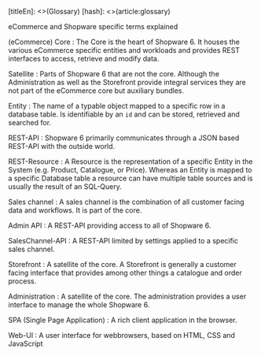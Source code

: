 [titleEn]: <>(Glossary)
[hash]: <>(article:glossary)

eCommerce and Shopware specific terms explained
 
(eCommerce) Core
 : The Core is the heart of Shopware 6. It houses the various eCommerce specific entities and workloads and provides REST interfaces to access, retrieve and modify data.
  
Satellite
 : Parts of Shopware 6 that are not the core. Although the Administration as well as the Storefront provide integral services they are not part of the eCommerce core but auxiliary bundles.
  
Entity
  : The name of a typable object mapped to a specific row in a database table. Is identifiable by an `id` and can be stored, retrieved and searched for.
  
REST-API
  : Shopware 6 primarily communicates through a JSON based REST-API with the outside world. 
  
REST-Resource
  : A Resource is the representation of a specific Entity in the System (e.g. Product, Catalogue, or Price). Whereas an Entity is mapped to a specific Database table a resource can have multiple table sources and is usually the result of an SQL-Query.
  
Sales channel
 : A sales channel is the combination of all customer facing data and workflows. It is part of the core.
 
Admin API
 : A REST-API providing access to all of Shopware 6.
  
SalesChannel-API
 : A REST-API limited by settings applied to a specific sales channel. 
  
Storefront
 : A satellite of the core. A Storefront is generally a customer facing interface that provides among other things a catalogue and order process.
 
Administration
  : A satellite of the core. The administration provides a user interface to manage the whole Shopware 6.
  
SPA (Single Page Application)
 : A rich client application in the browser.

Web-UI
 : A user interface for webbrowsers, based on HTML, CSS and JavaScript
